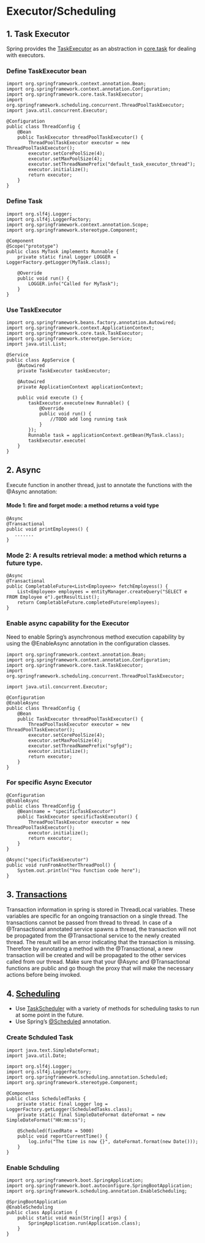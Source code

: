 # Executor/Scheduling

## 1. Task Executor

Spring provides the [TaskExecutor](https://docs.spring.io/spring-framework/docs/current/javadoc-api/org/springframework/core/task/TaskExecutor.html) as an abstraction in [core.task](https://docs.spring.io/spring-framework/docs/current/javadoc-api/org/springframework/core/task/package-summary.html) for dealing with executors.

### Define TaskExecutor bean
```
import org.springframework.context.annotation.Bean;
import org.springframework.context.annotation.Configuration;
import org.springframework.core.task.TaskExecutor;
import org.springframework.scheduling.concurrent.ThreadPoolTaskExecutor;
import java.util.concurrent.Executor;

@Configuration
public class ThreadConfig {
    @Bean
    public TaskExecutor threadPoolTaskExecutor() {
        ThreadPoolTaskExecutor executor = new ThreadPoolTaskExecutor();
        executor.setCorePoolSize(4);
        executor.setMaxPoolSize(4);
        executor.setThreadNamePrefix("default_task_executor_thread");
        executor.initialize();
        return executor;
    }
}
```
### Define Task
```
import org.slf4j.Logger;
import org.slf4j.LoggerFactory;
import org.springframework.context.annotation.Scope;
import org.springframework.stereotype.Component;

@Component
@Scope("prototype")
public class MyTask implements Runnable {
    private static final Logger LOGGER = LoggerFactory.getLogger(MyTask.class);
    
    @Override
    public void run() {
        LOGGER.info("Called for MyTask");
    }
}
```

### Use TaskExecutor
```
import org.springframework.beans.factory.annotation.Autowired;
import org.springframework.context.ApplicationContext;
import org.springframework.core.task.TaskExecutor;
import org.springframework.stereotype.Service;
import java.util.List;

@Service
public class AppService {
    @Autowired
    private TaskExecutor taskExecutor;

    @Autowired
    private ApplicationContext applicationContext;
       
    public void execute () {
        taskExecutor.execute(new Runnable() {
            @Override
            public void run() {
                //TODO add long running task
            }
        });
        Runnable task = applicationContext.getBean(MyTask.class);
        taskExecutor.execute(
    }
}
```


## 2. Async
Execute function in another thread, just to annotate the functions with the @Async annotation:

#### Mode 1: fire and forget mode: a method returns a void type
```
@Async
@Transactional
public void printEmployees() {
   .......
}
```

### Mode 2: A results retrieval mode: a method which returns a future type.
```
@Async
@Transactional
public CompletableFuture<List<Employee>> fetchEmployess() {
    List<Employee> employees = entityManager.createQuery("SELECT e FROM Employee e").getResultList();
    return CompletableFuture.completedFuture(employees);
}
```

### Enable async capability for the Executor
Need to enable Spring’s asynchronous method execution capability by using the @EnableAsync annotation in the configuration classes.
```
import org.springframework.context.annotation.Bean;
import org.springframework.context.annotation.Configuration;
import org.springframework.core.task.TaskExecutor;
import org.springframework.scheduling.concurrent.ThreadPoolTaskExecutor;
 
import java.util.concurrent.Executor;

@Configuration
@EnableAsync
public class ThreadConfig {
    @Bean
    public TaskExecutor threadPoolTaskExecutor() {
        ThreadPoolTaskExecutor executor = new ThreadPoolTaskExecutor();
        executor.setCorePoolSize(4);
        executor.setMaxPoolSize(4);
        executor.setThreadNamePrefix("sgfgd");
        executor.initialize();
        return executor;
    }
}
```

### For specific Async Executor
```
@Configuration
@EnableAsync
public class ThreadConfig {
    @Bean(name = "specificTaskExecutor")
    public TaskExecutor specificTaskExecutor() {
        ThreadPoolTaskExecutor executor = new ThreadPoolTaskExecutor();
        executor.initialize();
        return executor;
    }
}
```
```
@Async("specificTaskExecutor")
public void runFromAnotherThreadPool() {
    System.out.println("You function code here");
}
```

## 3. [Transactions](https://docs.spring.io/spring-framework/docs/current/javadoc-api/org/springframework/transaction/annotation/Transactional.html)
Transaction information in spring is stored in ThreadLocal variables. These variables are specific for an ongoing transaction on a single thread. The transactions cannot be passed from thread to thread. In case of a @Transactional  annotated service spawns a thread, the transaction will not be propagated from the @Transactional service to the newly created thread. The result will be an error indicating that the transaction is missing. Therefore by annotating a method with the @Transactional, a new transaction will be created and will be propagated to the other services called from our thread. Make sure that your @Async and @Transactional functions are public and go though the proxy that will make the necessary actions before being invoked.


## 4. [Scheduling](https://spring.io/guides/gs/scheduling-tasks/)
- Use [TaskScheduler](https://docs.spring.io/spring-framework/docs/current/javadoc-api/org/springframework/scheduling/TaskScheduler.html) with a variety of methods for scheduling tasks to run at some point in the future. 
- Use Spring’s [@Scheduled](https://docs.spring.io/spring-framework/docs/current/javadoc-api/org/springframework/scheduling/annotation/Scheduled.html) annotation.
### Create Schduled Task
```
import java.text.SimpleDateFormat;
import java.util.Date;

import org.slf4j.Logger;
import org.slf4j.LoggerFactory;
import org.springframework.scheduling.annotation.Scheduled;
import org.springframework.stereotype.Component;

@Component
public class ScheduledTasks {
    private static final Logger log = LoggerFactory.getLogger(ScheduledTasks.class);
    private static final SimpleDateFormat dateFormat = new SimpleDateFormat("HH:mm:ss");

    @Scheduled(fixedRate = 5000)
    public void reportCurrentTime() {
        log.info("The time is now {}", dateFormat.format(new Date()));
    }
}
```

### Enable Schduling
```
import org.springframework.boot.SpringApplication;
import org.springframework.boot.autoconfigure.SpringBootApplication;
import org.springframework.scheduling.annotation.EnableScheduling;

@SpringBootApplication
@EnableScheduling
public class Application {
    public static void main(String[] args) {
        SpringApplication.run(Application.class);
    }
}
```
